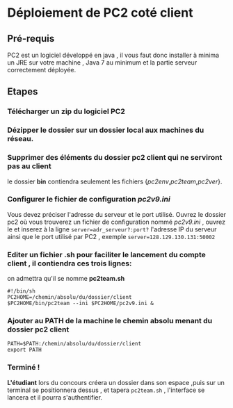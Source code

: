 # Déploiement de PC2 coté client


## Pré-requis

PC2 est un logiciel développé en java , il vous faut donc installer à minima un JRE sur votre machine , Java 7 au minimum
et la partie serveur correctement déployée.

## Etapes

### **Télécharger** un zip du logiciel PC2

### **Dézipper** le dossier sur un dossier local aux machines du réseau.

### **Supprimer** des éléments du dossier pc2 client qui ne serviront pas au client

le dossier **bin** contiendra seulement les fichiers {*pc2env*,*pc2team*,*pc2ver*}.

### **Configurer** le fichier de configuration *pc2v9.ini*

Vous devez préciser l'adresse du serveur et le port utilisé.
Ouvrez le dossier pc2 où vous trouverez un fichier de configuration nommé *pc2v9.ini* , ouvrez le et inserez à la ligne ```server=adr_serveur?:port?``` l'adresse IP du serveur ainsi que le port utilisé par PC2 , exemple ```server=128.129.130.131:50002```

### **Editer** un fichier .sh pour faciliter le lancement du compte client , il contiendra ces trois lignes:
on admettra qu'il se nomme **pc2team.sh**
```shell
#!/bin/sh
PC2HOME=/chemin/absolu/du/dossier/client
$PC2HOME/bin/pc2team --ini $PC2HOME/pc2v9.ini &
```

### **Ajouter** au PATH de la machine le chemin absolu menant du dossier pc2 client
```shell
PATH=$PATH:/chemin/absolu/du/dossier/client
export PATH
```

### **Terminé !**


**L'étudiant** lors du concours créera un dossier dans son espace ,puis sur un terminal se positionnera dessus , et tapera ```pc2team.sh``` , l'interface se lancera et il pourra s'authentifier.
